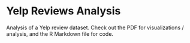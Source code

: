 # Yelp Reviews Analysis
Analysis of a Yelp review dataset. Check out the PDF for visualizations / analysis, and the R Markdown file for code.
